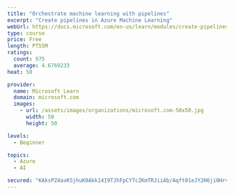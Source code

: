 ```yaml
---
title: "Orchestrate machine learning with pipelines"
excerpt: "Create pipelines in Azure Machine Learning"
webUrl: https://docs.microsoft.com/en-us/learn/modules/create-pipelines-in-aml/
type: course
price: Free
length: PT55M
ratings:
  count: 975
  average: 4.6769233
heat: 50

provider:
  name: Microsoft Learn
  domain: microsoft.com
  images:
    - url: /assets/images/organizations/microsoft.com-50x50.jpg
      width: 50
      height: 50

levels:
  - Beginner

topics:
  - Azure
  - AI

secured: "KAksPZ4avKSjhuK0Akk14I9TJhFpCYTcZKmTRJiiAb/Aqft01eJY2H6ji0HrvtH1p+a4WGzcwIRbcWzzotrOfV+woICcN9VFgF4Va398A6Q/9iIKCCi/jo4ipOmMH8+iSYHtoty8mT51ATiq0P+G2Ux87nN1Jkw44f9nOQpi5kzIhXRdwwPrwsd2VWeS/RZjxrEtPgv3u3cboRmEFvF3uFkLFC+n0FP18Z7C3Z+WpxgTs/+NGeO1kSqvFKDHELToAKa8TOpSUWBF9jVcKC/Py+SgO7nKWtFheNhTAbPuwTA0mwuua/csalPHSFFg7uXxnfFtCkoFJB1lGtYFN/ijuxeBNlz0i0375UXHbYW46181DuXfb4hPVXmgTyeV5UWbCPRJxgt1ZHEur8r4XTaQenhFxUOu+xmzUxkluHhp3AY=;QV2Y9QRmJgxg28DXnmC+lQ=="
---
```


